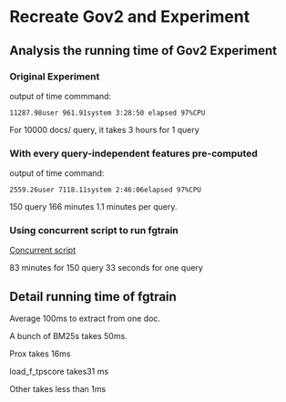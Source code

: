 # Recreate Gov2 and Experiment

## Analysis the running time of Gov2 Experiment

### Original Experiment
output of time commmand:
```
11287.98user 961.91system 3:28:50 elapsed 97%CPU
```
For 10000 docs/ query, it takes 3 hours for 1 query

### With every query-independent features pre-computed
output of time command:
```
2559.26user 7118.11system 2:46:06elapsed 97%CPU
```
150 query 166 minutes
1.1 minutes per query.

### Using concurrent script to run fgtrain
[Concurrent script](https://github.com/JerryMXB/LTR_Cascade/blob/master/experiments/Gov2/data/mksvm/fgtrain_parallel.sh)


83 minutes for 150 query
33 seconds for one query


## Detail running time of fgtrain
Average 100ms to extract from one doc.

A bunch of BM25s takes 50ms.

Prox takes 16ms

load_f_tpscore takes31 ms

Other takes less than 1ms
